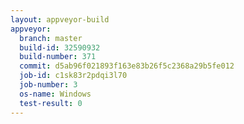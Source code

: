 ```yaml
---
layout: appveyor-build
appveyor:
  branch: master
  build-id: 32590932
  build-number: 371
  commit: d5ab96f021893f163e83b26f5c2368a29b5fe012
  job-id: c1sk83r2pdqi3l70
  job-number: 3
  os-name: Windows
  test-result: 0
---
```

